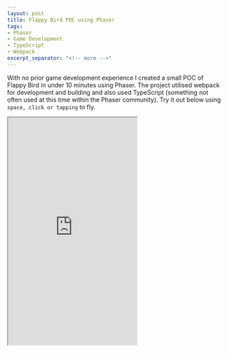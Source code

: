 ```yaml
---
layout: post
title: Flappy Bird POC using Phaser
tags: 
- Phaser
- Game Development
- TypeScript
- Webpack
excerpt_separator: "<!-- more -->"
---
```

With no prior game development experience I created a small POC of Flappy Bird in under 10 minutes using Phaser. The project utilised webpack for development and building and also used TypeScript (something not often used at this time within the Phaser community). Try it out below using ```space, click or tapping``` to fly.

<!-- more -->

<iframe src = "https://philipgriffin.bitbucket.io/build/" width = "auto" height = "530">
 Sorry your browser does not support loading Flappy Bird.      </iframe>